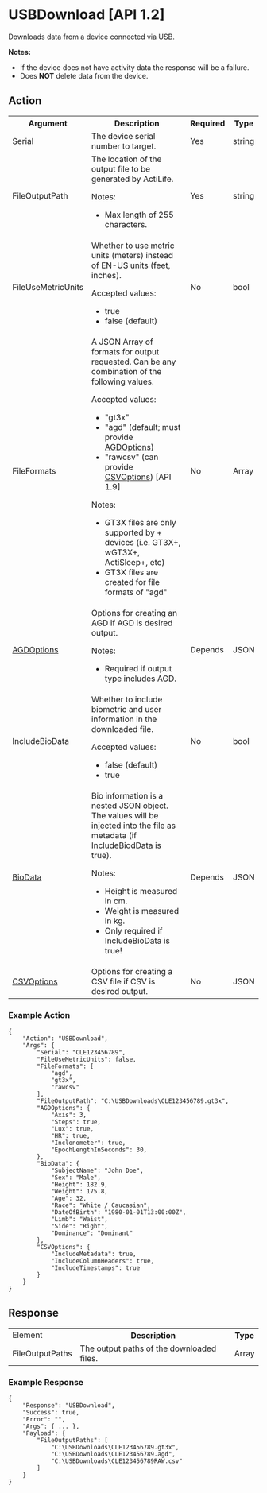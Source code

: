 # USBDownload [API 1.2]

Downloads data from a device connected via USB.

**Notes:**

* If the device does not have activity data the response will be a failure.
* Does **NOT** delete data from the device.

## Action

<table>
  <tr>
    <th>Argument</th>
    <th>Description</th>
    <th>Required</th>
    <th>Type</th>
  </tr>
  <tr>
    <td>Serial</td>
    <td>The device serial number to target.</td>
    <td>Yes</td>
    <td>string</td>
  </tr>
  <tr>
    <td>FileOutputPath</td>
    <td>The location of the output file to be generated by ActiLife.
        <p>Notes:</p>        
        <ul><li>Max length of 255 characters.</li></ul></td>
    <td>Yes</td>
    <td>string</td>
  </tr>
  <tr>
    <td>FileUseMetricUnits</td>
    <td>Whether to use metric units (meters) instead of EN-US units (feet, inches).
        <p>Accepted values:</p>
        <ul>
            <li>true</li>
            <li>false (default)</li>
    </td>
    <td>No</td>
    <td>bool</td>
  </tr>
  <tr>
    <td>FileFormats</td>
    <td>A JSON Array of formats for output requested.  Can be any combination of the following values.
        <p>Accepted values:</p>
        <ul>
            <li>"gt3x"</li>
            <li>"agd" (default; must provide <a href="../elements/agdoptions.md">AGDOptions</a>)</li>
            <li>"rawcsv" (can provide <a href="../elements/csvoptions.md">CSVOptions</a>) [API 1.9]</li>
        </ul>
        <p>Notes:</p>
        <ul>
            <li>GT3X files are only supported by + devices (i.e. GT3X+, wGT3X+, ActiSleep+, etc)</li>
            <li>GT3X files are created for file formats of "agd"</li>
        </ul>
    </td>
    <td>No</td>
    <td>Array</td>
  </tr>
  <tr>
    <td><a href="../elements/agdoptions.md">AGDOptions</a></td>
    <td>Options for creating an AGD if AGD is desired output.
        <p>Notes:</p>
        <ul>
            <li>Required if output type includes AGD.</li>
        </ul>
    </td>
    <td>Depends</td>
    <td>JSON</td>
  </tr>
  <tr>
    <td>IncludeBioData</td>
    <td>Whether to include biometric and user information in the downloaded file.
        <p>Accepted values:</p>
        <ul>
            <li>false (default)</li>
            <li>true</li>
        </ul>
    </td>
    <td>No</td>
    <td>bool</td>
  </tr>
  <tr>
    <td><a href="../elements/biodata.md">BioData</a></td>
    <td>Bio information is a nested JSON object. The values will be injected into the file as metadata (if IncludeBiodData is true).
        <p>Notes:</p>
        <ul>
            <li>Height is measured in cm.</li>
            <li>Weight is measured in kg.</li>
            <li>Only required if IncludeBioData is true!</li>
        </ul>
    </td>
    <td>Depends</td>
    <td>JSON</td>
  </tr>
  <tr>
    <td><a href="../elements/csvoptions.md">CSVOptions</a></td>
    <td>Options for creating a CSV file if CSV is desired output.</td>
    <td>No</td>
    <td>JSON</td>
  </tr>
</table>

### Example Action

    {
        "Action": "USBDownload",
        "Args": {
            "Serial": "CLE123456789",
            "FileUseMetricUnits": false,
            "FileFormats": [
                "agd",
                "gt3x",
                "rawcsv"
            ],
            "FileOutputPath": "C:\USBDownloads\CLE123456789.gt3x",
            "AGDOptions": {
                "Axis": 3,
                "Steps": true,
                "Lux": true,
                "HR": true,
                "Inclonometer": true,
                "EpochLengthInSeconds": 30,
            },
            "BioData": {
                "SubjectName": "John Doe",
                "Sex": "Male",
                "Height": 182.9,
                "Weight": 175.8,
                "Age": 32,
                "Race": "White / Caucasian",
                "DateOfBirth": "1980-01-01T13:00:00Z",
                "Limb": "Waist",
                "Side": "Right",
                "Dominance": "Dominant"
            },
            "CSVOptions": {
                "IncludeMetadata": true,
                "IncludeColumnHeaders": true,
                "IncludeTimestamps": true
            }
        }
    }

## Response

<table>
  <tr>
    <td>Element</td>
    <th>Description</th>
    <th>Type</th>
  </tr>
  <tr>
    <td>FileOutputPaths</td>
    <td>The output paths of the downloaded files.</td>
    <td>Array</td>
  </tr>
</table>

### Example Response

    {
        "Response": "USBDownload",
        "Success": true,
        "Error": "",
        "Args": { ... },
        "Payload": {
            "FileOutputPaths": [
                "C:\USBDownloads\CLE123456789.gt3x",
                "C:\USBDownloads\CLE123456789.agd",
                "C:\USBDownloads\CLE123456789RAW.csv"
            ]
        }
    }